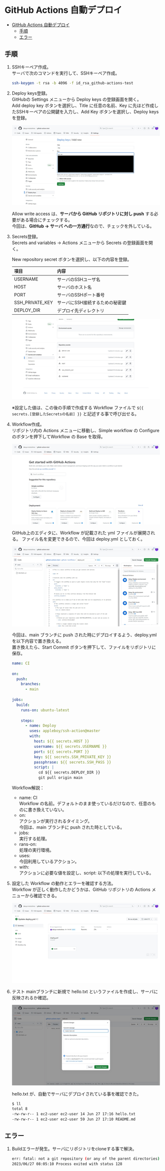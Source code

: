 # GitHub Actions 自動デプロイ

- [GitHub Actions 自動デプロイ](#github-actions-自動デプロイ)
    - [手順](#手順)
    - [エラー](#エラー)

## 手順
1. SSHキーペア作成。  
    サーバで次のコマンドを実行して、SSHキーペア作成。

    ```sh
    ssh-keygen -t rsa -b 4096 -f id_rsa_github-actions-test
    ```
1. Deploy keys登録。  
    GitHubの Settings メニューから Deploy keys の登録画面を開く。  
    Add deploy key ボタンを選択し、Title に任意の名前、Key に先ほど作成したSSHキーペアの公開鍵を入力し、Add Key ボタンを選択し、Deploy keys を登録。

    ![1.jpg](screencaps/1.jpg)

    Allow write access は、**サーバから GitHub リポジトリに対し push** する必要がある場合にチェックする。  
    今回は、**GitHub → サーバ への一方通行**なので、チェックを外している。
1. Secrets登録。  
    Secrets and variables → Actions メニューから Secrets の登録画面を開く。

    New repository secret ボタンを選択し、以下の内容を登録。

    <table width="100%">
        <thead>
            <tr>
                <th>項目</th>
                <th>内容</th>
            </tr>
        </thead>
        <tbody>
            <tr>
                <td>USERNAME</td>
                <td>サーバのSSHユーザ名</td>
            </tr>
            <tr>
                <td>HOST</td>
                <td>サーバのホスト名</td>
            </tr>
            <tr>
                <td>PORT</td>
                <td>サーバのSSHポート番号</td>
            </tr>
            <tr>
                <td>SSH_PRIVATE_KEY</td>
                <td>サーバにSSH接続するための秘密鍵</td>
            </tr>
            <tr>
                <td>DEPLOY_DIR</td>
                <td>デプロイ先ディレクトリ</td>
            </tr>
        </tbody>
    </table>

    ![2.jpg](screencaps/2.jpg)

    ※設定した値は、この後の手順で作成する Workflow ファイルで <code>${{ secrets.[登録したSecretsの名前] }}</code> と記述する事で呼び出せる。
4. Workflow作成。  
    リポジトリ内の Actions メニューに移動し、Simple workflow の Configure のボタンを押下してWorkflow の Base を取得。

    ![3.jpg](screencaps/3.jpg)


    GitHub上のエディタに、Workflow が記載された yml ファイルが展開される。
    ファイル名を変更できるので、今回は deploy.yml としておく。

    ![4.jpg](screencaps/4.jpg)

    今回は、main ブランチに push された時にデプロイするよう、deploy.yml を以下内容で置き換える。  
    置き換えたら、Start Commit ボタンを押下して、ファイルをリポジトリに保存。

    ```yml
    name: CI

    on:
      push:
        branches:
          - main

    jobs:
      build:
        runs-on: ubuntu-latest

        steps:
          - name: Deploy
            uses: appleboy/ssh-action@master
            with:
              host: ${{ secrets.HOST }}
              username: ${{ secrets.USERNAME }}
              port: ${{ secrets.PORT }}
              key: ${{ secrets.SSH_PRIVATE_KEY }}
              passphrase: ${{ secrets.SSH_PASS }}
              script: |
                cd ${{ secrets.DEPLOY_DIR }}
                git pull origin main
    ```

    Workflow解説：  
    - name: CI  
        Workflow の名前。デフォルトのまま使っているだけなので、任意のものに書き換えていない。
    - on:  
        アクションが実行されるタイミング。  
        今回は、main ブランチに push された時としている。
    - jobs:  
        実行する処理。
    - rans-on:  
        処理の実行環境。
    - uses:  
        今回利用しているアクション。
    - with:  
        アクションに必要な値を設定し、script: 以下の処理を実行している。

1. 設定した Workflow の動作とエラーを確認する方法。  
    Workflow が正しく動作したかどうかは、GitHub リポジトリの Actions メニューから確認できる。

    ![5.jpg](screencaps/5.jpg)

6. テスト
    mainブランチに新規で hello.txt というファイルを作成し、サーバに反映されるか確認。

    ![6.jpg](screencaps/6.jpg)


    hello.txt が、自動でサーバにデプロイされている事を確認できた。
    ```sh
    $ ll
    total 8
    -rw-rw-r-- 1 ec2-user ec2-user 14 Jun 27 17:16 hello.txt
    -rw-rw-r-- 1 ec2-user ec2-user 59 Jun 27 17:10 README.md
    ```

## エラー
1. Buildエラーが発生。サーバにリポジトリをcloneする事で解決。
    ```sh
    err: fatal: not a git repository (or any of the parent directories): .git
    2023/06/27 08:05:10 Process exited with status 128
    ```